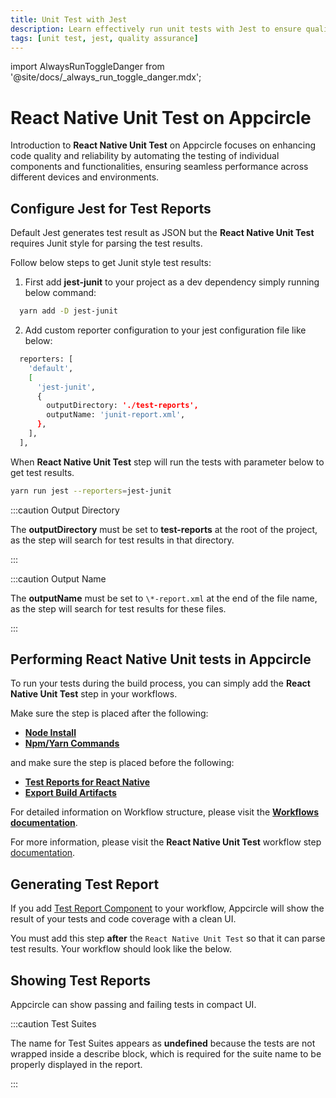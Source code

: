 ```yaml
---
title: Unit Test with Jest
description: Learn effectively run unit tests with Jest to ensure quality of React Native projects.
tags: [unit test, jest, quality assurance]
---
```


import AlwaysRunToggleDanger from '@site/docs/\_always_run_toggle_danger.mdx';

# React Native Unit Test on Appcircle

Introduction to **React Native Unit Test** on Appcircle focuses on enhancing code quality and reliability by automating the testing of individual components and functionalities, ensuring seamless performance across different devices and environments.

## Configure Jest for Test Reports

Default Jest generates test result as JSON but the **React Native Unit Test** requires Junit style for parsing the test results.

Follow below steps to get Junit style test results:

1. First add **jest-junit** to your project as a dev dependency simply running below command:

```bash
  yarn add -D jest-junit
```

2. Add custom reporter configuration to your jest configuration file like below:

```bash
  reporters: [
    'default',
    [
      'jest-junit',
      {
        outputDirectory: './test-reports',
        outputName: 'junit-report.xml',
      },
    ],
  ],
```

When **React Native Unit Test** step will run the tests with parameter below to get test results.

```bash
yarn run jest --reporters=jest-junit
```

:::caution Output Directory

The **outputDirectory** must be set to **test-reports** at the root of the project, as the step will search for test results in that directory.

:::

:::caution Output Name

The **outputName** must be set to `\*-report.xml` at the end of the file name, as the step will search for test results for these files.

:::

## Performing React Native Unit tests in Appcircle

To run your tests during the build process, you can simply add the **React Native Unit Test** step in your workflows.

Make sure the step is placed after the following:

- [**Node Install**](/workflows/react-native-specific-workflow-steps/node-install)
- [**Npm/Yarn Commands**](/workflows/react-native-specific-workflow-steps/npm-yarn-commands)

and  make sure the step is placed before the following: 

- [**Test Reports for React Native**](/workflows/react-native-specific-workflow-steps/test-reports-react-native)
- [**Export Build Artifacts**](/workflows/common-workflow-steps/export-build-artifacts)

For detailed information on Workflow structure, please visit the [**Workflows documentation**](/workflows).

For more information, please visit the **React Native Unit Test** workflow step [documentation](/workflows/react-native-specific-workflow-steps/react-native-unit-test#prerequisites).


## Generating Test Report

If you add [Test Report Component](/workflows/react-native-specific-workflow-steps/test-reports-react-native) to your workflow, Appcircle will show the result of your tests and code coverage with a clean UI.

<Screenshot url='https://cdn.appcircle.io/docs/assets/test-reports.png' />

You must add this step **after** the `React Native Unit Test` so that it can parse test results. Your workflow should look like the below.

<AlwaysRunToggleDanger />

## Showing Test Reports

Appcircle can show passing and failing tests in compact UI.

<Screenshot url='https://cdn.appcircle.io/docs/assets/test-reports-detail.png' />

:::caution Test Suites

The name for Test Suites appears as **undefined** because the tests are not wrapped inside a describe block, which is required for the suite name to be properly displayed in the report.

:::

<Screenshot url='https://cdn.appcircle.io/docs/assets/test-reports-suite-detail.png' />